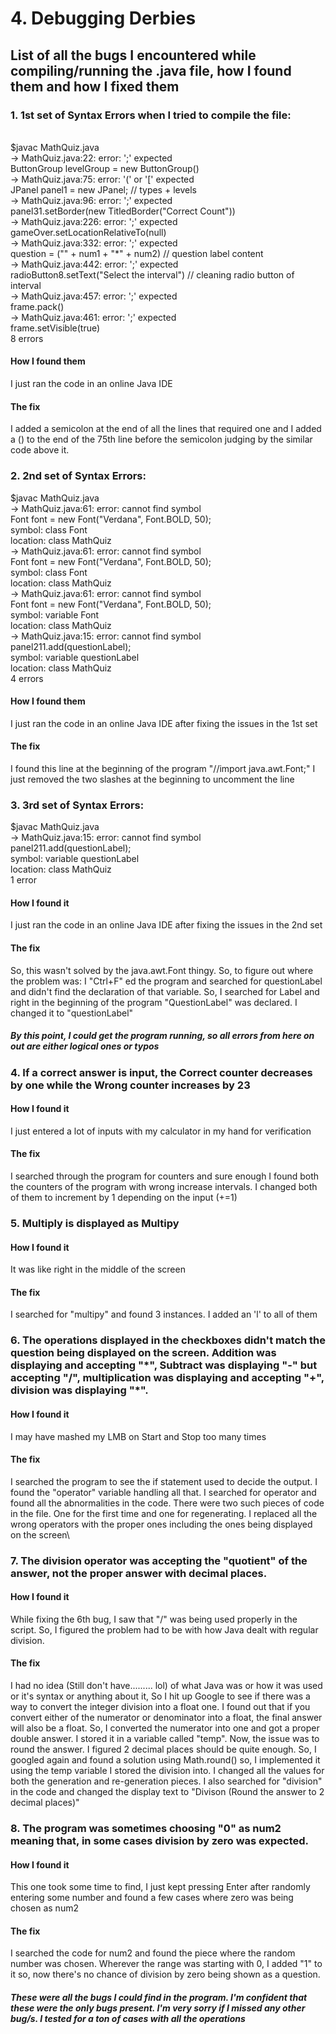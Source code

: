 # **4. Debugging Derbies**
## **List of all the bugs I encountered while compiling/running the .java file, how I found them and how I fixed them**

### **1. 1st set of Syntax Errors when I tried to compile the file:**
\
   $javac MathQuiz.java\
-> MathQuiz.java:22: error: ';' expected\
       ButtonGroup levelGroup = new ButtonGroup()\
-> MathQuiz.java:75: error: '(' or '[' expected\
	   JPanel panel1 = new JPanel; // types + levels\
-> MathQuiz.java:96: error: ';' expected\
           panel31.setBorder(new TitledBorder("Correct Count"))\
-> MathQuiz.java:226: error: ';' expected\
           gameOver.setLocationRelativeTo(null)\
-> MathQuiz.java:332: error: ';' expected\
                   question = ("" + num1 + "*" + num2) // question label content\
-> MathQuiz.java:442: error: ';' expected\
                   radioButton8.setText("Select the interval") // cleaning radio button of interval\
-> MathQuiz.java:457: error: ';' expected\
           frame.pack()\
-> MathQuiz.java:461: error: ';' expected\
           frame.setVisible(true)\
   8 errors
#### **How I found them**
I just ran the code in an online Java IDE
#### **The fix**
I added a semicolon at the end of all the lines that required one and I added a () to the end of the 75th line before the semicolon judging by the similar code above it.

### **2. 2nd set of Syntax Errors:**

   $javac MathQuiz.java\
-> MathQuiz.java:61: error: cannot find symbol\
       Font font = new Font("Verdana", Font.BOLD, 50);\
     symbol:   class Font\
     location: class MathQuiz\
-> MathQuiz.java:61: error: cannot find symbol\
       Font font = new Font("Verdana", Font.BOLD, 50);\
     symbol:   class Font\
     location: class MathQuiz\
-> MathQuiz.java:61: error: cannot find symbol\
       Font font = new Font("Verdana", Font.BOLD, 50);\
     symbol:   variable Font\
     location: class MathQuiz\
-> MathQuiz.java:15: error: cannot find symbol\
           panel211.add(questionLabel);\
     symbol:   variable questionLabel\
     location: class MathQuiz\
   4 errors
#### **How I found them**
I just ran the code in an online Java IDE after fixing the issues in the 1st set
#### **The fix** 
I found this line at the beginning of the program "//import java.awt.Font;" I just removed the two slashes at the beginning to uncomment the line

### **3. 3rd set of Syntax Errors:**

   $javac MathQuiz.java\
-> MathQuiz.java:15: error: cannot find symbol\
           panel211.add(questionLabel);\
     symbol:   variable questionLabel\
     location: class MathQuiz\
   1 error
#### **How I found it**
I just ran the code in an online Java IDE after fixing the issues in the 2nd set
#### **The fix**
So, this wasn't solved by the java.awt.Font thingy. So, to figure out where the problem was: I "Ctrl+F" ed the program and searched for questionLabel and didn't find the declaration of that variable. So, I searched for Label and right in the beginning of the program "QuestionLabel" was declared. I changed it to "questionLabel"
 
##### **By this point, I could get the program running, so all errors from here on out are either logical ones or typos**

### **4. If a correct answer is input, the Correct counter decreases by one while the Wrong counter increases by 23**
#### **How I found it**
I just entered a lot of inputs with my calculator in my hand for verification
#### **The fix**
I searched through the program for counters and sure enough I found both the counters of the program with wrong increase intervals. I changed both of them to increment by 1 depending on the input (+=1)

### **5. Multiply is displayed as Multipy**
#### **How I found it**
It was like right in the middle of the screen
#### **The fix**
I searched for "multipy" and found 3 instances. I added an 'l' to all of them

### **6. The operations displayed in the checkboxes didn't match the question being displayed on the screen. Addition was displaying and accepting "\*", Subtract was displaying "-" but accepting "/", multiplication was displaying and accepting "+", division was displaying "\*".**
#### **How I found it**
I may have mashed my LMB on Start and Stop too many times
#### **The fix**
I searched the program to see the if statement used to decide the output. I found the "operator" variable handling all that. I searched for operator and found all the abnormalities in the code. There were two such pieces of code in the file. One for the first time and one for regenerating. I replaced all the wrong operators with the proper ones including the ones being displayed on the screen\

### **7. The division operator was accepting the "quotient" of the answer, not the proper answer with decimal places.**
#### **How I found it**
While fixing the 6th bug, I saw that "/" was being used properly in the script. So, I figured the problem had to be with how Java dealt with regular division.
#### **The fix**
I had no idea (Still don't have......... lol) of what Java was or how it was used or it's syntax or anything about it, So I hit up Google to see if there was a way to convert the integer division into a float one. I found out that if you convert either of the numerator or denominator into a float, the final answer will also be a float. So, I converted the numerator into one and got a proper double answer. I stored it in a variable called "temp". Now, the issue was to round the answer. I figured 2 decimal places should be quite enough. So, I googled again and found a solution using Math.round() so, I implemented it using the temp variable I stored the division into. I changed all the values for both the generation and re-generation pieces. I also searched for "division" in the code and changed the display text to "Divison (Round the answer to 2 decimal places)"

### **8. The program was sometimes choosing "0" as num2 meaning that, in some cases division by zero was expected.**
#### **How I found it**
This one took some time to find, I just kept pressing Enter after randomly entering some number and found a few cases where zero was being chosen as num2
#### **The fix**
I searched the code for num2 and found the piece where the random number was chosen. Wherever the range was starting with 0, I added "1" to it so, now there's no chance of division by zero being shown as a question.

##### **These were all the bugs I could find in the program. I'm confident that these were the only bugs present. I'm very sorry if I missed any other bug/s. I tested for a ton of cases with all the operations**

